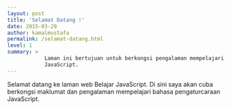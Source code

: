```yaml
---
layout: post
title: 'Selamat Datang !'
date: 2015-03-29
author: kamalmustafa
permalink: /selamat-datang.html
level: 1
summary: >
            Laman ini bertujuan untuk berkongsi pengalaman mempelajari bahasa pengaturcaraan
            JavaScript.
---
```


Selamat datang ke laman web Belajar JavaScript. Di sini saya akan cuba berkongsi maklumat dan
pengalaman mempelajari bahasa pengaturcaraan JavaScript.
